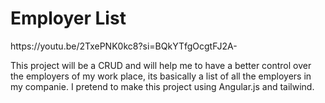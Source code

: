 <h1>Employer List</h1>
https://youtu.be/2TxePNK0kc8?si=BQkYTfgOcgtFJ2A-
<p>This project will be a CRUD and will help me to have a better control over the employers of my work place, its basically a list of all the employers in my companie. I pretend to make this project using Angular.js and tailwind.</p>
